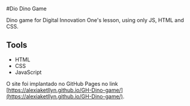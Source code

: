 #Dio Dino Game

Dino game for Digital Innovation One's lesson, using only JS, HTML and CSS.

## Tools

* HTML
* CSS
* JavaScript

O site foi implantado no GitHub Pages no link [https://alexiaketllyn.github.io/GH-Dino-game/](https://alexiaketllyn.github.io/GH-Dino-game/).



